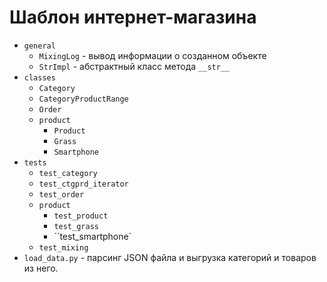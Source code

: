 # Шаблон интернет-магазина

+ ``general``
    * ``MixingLog`` - вывод информации о созданном объекте
    * ``StrImpl`` - абстрактный класс метода ``__str__``
+ ``classes``
    * ``Category``
    * ``CategoryProductRange``
    * ``Order``
    * ``product``
      + ``Product``
      + ``Grass``
      + ``Smartphone``
+ ``tests``
    * ``test_category``
    * ``test_ctgprd_iterator``
    * ``test_order``
    * ``product``
      + ``test_product``
      + ``test_grass``
      + ``test_smartphone`
    * ``test_mixing``
+ ``load_data.py`` - парсинг JSON файла и выгрузка категорий и товаров из него.
